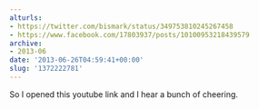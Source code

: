 ```yaml
---
alturls:
- https://twitter.com/bismark/status/349753810245267458
- https://www.facebook.com/17803937/posts/10100953218439579
archive:
- 2013-06
date: '2013-06-26T04:59:41+00:00'
slug: '1372222781'
---
```


So I opened this youtube link and I hear a bunch of cheering.

